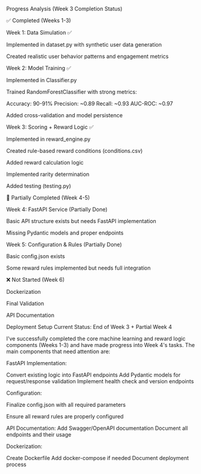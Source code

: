Progress Analysis (Week 3 Completion Status)

✅ Completed (Weeks 1-3)

Week 1: Data Simulation ✅

Implemented in dataset.py with synthetic user data generation

Created realistic user behavior patterns and engagement metrics

Week 2: Model Training ✅

Implemented in Classifier.py

Trained RandomForestClassifier with strong metrics:

Accuracy: 90-91%
Precision: ~0.89
Recall: ~0.93
AUC-ROC: ~0.97

Added cross-validation and model persistence

Week 3: Scoring + Reward Logic ✅

Implemented in reward_engine.py

Created rule-based reward conditions (conditions.csv)

Added reward calculation logic

Implemented rarity determination

Added testing (testing.py)

🔄 Partially Completed (Week 4-5)

Week 4: FastAPI Service (Partially Done)


Basic API structure exists but needs FastAPI implementation

Missing Pydantic models and proper endpoints

Week 5: Configuration & Rules (Partially Done)

Basic config.json exists

Some reward rules implemented but needs full integration

❌ Not Started (Week 6)

Dockerization

Final Validation

API Documentation

Deployment Setup
Current Status: End of Week 3 + Partial Week 4

I've successfully completed the core machine learning and reward logic components (Weeks 1-3) and have made progress into Week 4's tasks. 
The main components that need attention are:



FastAPI Implementation:

Convert existing logic into FastAPI endpoints
Add Pydantic models for request/response validation
Implement health check and version endpoints

Configuration:

Finalize config.json with all required parameters

Ensure all reward rules are properly configured

API Documentation:
Add Swagger/OpenAPI documentation
Document all endpoints and their usage

Dockerization:

Create Dockerfile
Add docker-compose if needed
Document deployment process
